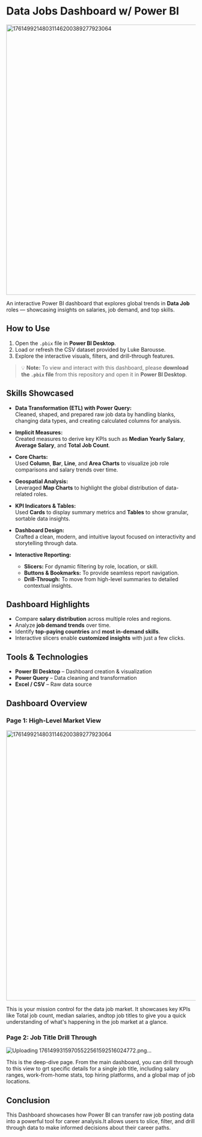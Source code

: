 #  Data Jobs Dashboard w/ Power BI

<img width="1286" height="718" alt="17614992148031146200389277923064" src="https://github.com/user-attachments/assets/1984b008-97a9-47cb-9b5a-f5f9130d3633" />


An interactive Power BI dashboard that explores global trends in **Data Job** roles — showcasing insights on salaries, job demand, and top skills.

## How to Use

1. Open the `.pbix` file in **Power BI Desktop**.  
2. Load or refresh the CSV dataset provided by Luke Barousse.  
3. Explore the interactive visuals, filters, and drill-through features.  

> 💡 **Note:** To view and interact with this dashboard, please **download the `.pbix` file** from this repository and open it in **Power BI Desktop**.

##  Skills Showcased

- **Data Transformation (ETL) with Power Query:**  
  Cleaned, shaped, and prepared raw job data by handling blanks, changing data types, and creating calculated columns for analysis.

- **Implicit Measures:**  
  Created measures to derive key KPIs such as **Median Yearly Salary**, **Average Salary**, and **Total Job Count**.

- **Core Charts:**  
  Used **Column**, **Bar**, **Line**, and **Area Charts** to visualize job role comparisons and salary trends over time.

- **Geospatial Analysis:**  
  Leveraged **Map Charts** to highlight the global distribution of data-related roles.

- **KPI Indicators & Tables:**  
  Used **Cards** to display summary metrics and **Tables** to show granular, sortable data insights.

- **Dashboard Design:**  
  Crafted a clean, modern, and intuitive layout focused on interactivity and storytelling through data.

- **Interactive Reporting:**  
  - **Slicers:** For dynamic filtering by role, location, or skill.  
  - **Buttons & Bookmarks:** To provide seamless report navigation.  
  - **Drill-Through:** To move from high-level summaries to detailed contextual insights.



## Dashboard Highlights

- Compare **salary distribution** across multiple roles and regions.  
- Analyze **job demand trends** over time.  
- Identify **top-paying countries** and **most in-demand skills**.  
- Interactive slicers enable **customized insights** with just a few clicks.  




## Tools & Technologies

- **Power BI Desktop** – Dashboard creation & visualization  
- **Power Query** – Data cleaning and transformation    
- **Excel / CSV** – Raw data source  


## Dashboard Overview

### Page 1: High-Level Market View

<img width="1286" height="718" alt="17614992148031146200389277923064" src="https://github.com/user-attachments/assets/3bcf9cde-5c47-43c0-a292-0f3deb9674f2" />


This is your mission control for the data job market. It showcases key KPIs like Total job count, median salaries, andtop job titles to give you a quick understanding of what's happening in the job market at a glance.

### Page 2: Job Title Drill Through

![Uploading 17614993159705522561592516024772.png…]()

 
 This is the deep-dive page. From the main dashboard, you can drill through to this view to grt specific details for a single job title, including salary ranges, work-from-home stats, top hiring platforms, and a global map of job locations.

 ## Conclusion

This Dashboard showcases how Power BI can transfer raw job posting data into a powerful tool for career analysis.It allows users to slice, filter, and drill through data to make informed decisions about their career paths.


